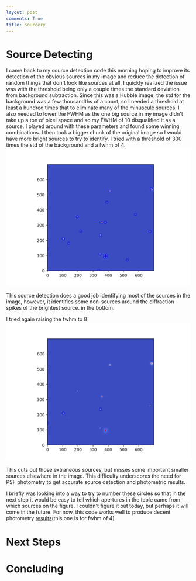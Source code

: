 ```yaml
---
layout: post
comments: True
title: Sourcery
---
```

# Source Detecting

I came back to my source detection code this morning hoping to improve its detection of the obvious sources in my image and reduce the detection of random things that don't look like sources at all. I quickly realized the issue was with the threshold being only a couple times the standard deviation from background subtraction. Since this was a Hubble image, the std for the background was a few thousandths of a count, so I needed a threshold at least a hundred times that to eliminate many of the minuscule sources. I also needed to lower the FWHM as the one big source in my image didn't take up a ton of pixel space and so my FWHM of 10 disqualified it as a source. I played around with these parameters and found some winning combinations. I then took a bigger chunk of the original image so I would have more bright sources to try to identify. I tried with a threshold of 300 times the std of the background and a fwhm of 4. ![Small section of Hubble image with sources identified with blue circles. FWHM of 4](https://github.com/GosnellResearchGroupSummer2018/NGC6819/blob/master/Rory's%20Codes/fwhm4.png)

This source detection does a good job identifying most of the sources in the image, however, it identifies some non-sources around the diffraction spikes of the brightest source. in the bottom.

I tried again raising the fwhm to 8
![Small section of Hubble image with sources identified with blue circles. FWHM of 8](https://github.com/GosnellResearchGroupSummer2018/NGC6819/blob/master/Rory's%20Codes/fwhm8.png)

This cuts out those extraneous sources, but misses some important smaller sources elsewhere in the image. This difficulty underscores the need for PSF photometry to get accurate source detection and photometric results.

I briefly was looking into a way to try to number these circles so that in the next step it would be easy to tell which apertures in the table came from which sources on the figure. I couldn't figure it out today, but perhaps it will come in the future. For now, this code works well to produce decent photometry [results](https://github.com/GosnellResearchGroupSummer2018/NGC6819/blob/master/Rory's%20Codes/samapout4fwhm.txt)(this one is for fwhm of 4)

# Next Steps

# Concluding
